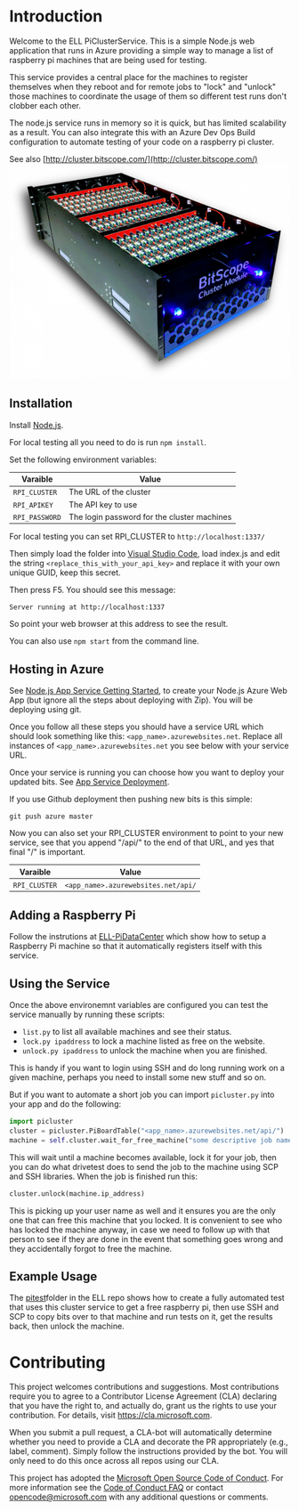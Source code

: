 # Introduction 

Welcome to the ELL PiClusterService.  This is a simple Node.js web application that runs in Azure providing
a simple way to manage a list of raspberry pi machines that are being used for testing.

This service provides a central place for the machines to register themselves when they reboot and for
remote jobs to "lock" and "unlock" those machines to coordinate the usage of them so different test
runs don't clobber each other.

The node.js service runs in memory so it is quick, but has limited scalability as a result.
You can also integrate this with an Azure Dev Ops Build configuration to automate testing of your
code on a raspberry pi cluster.

See also [http://cluster.bitscope.com/](http://cluster.bitscope.com/)
![cluster](cluster-module.png)

## Installation

Install [Node.js](https://nodejs.org/en/).

For local testing all you need to do is run `npm install`.

Set the following environment variables:

| Varaible       | Value                                       |
|----------------|---------------------------------------------|
| `RPI_CLUSTER`  | The URL of the cluster                      |
| `RPI_APIKEY`   | The API key to use                          |
| `RPI_PASSWORD` | The login password for the cluster machines |

For local testing you can set RPI_CLUSTER to `http://localhost:1337/`

Then simply load the folder into [Visual Studio Code](https://code.visualstudio.com/), load index.js and edit the string  `<replace_this_with_your_api_key>` and replace it with your own
unique GUID, keep this secret.

Then press F5.  You should see this message:
```
Server running at http://localhost:1337
```

So point your web browser at this address to see the result.

You can also use `npm start` from the command line.

## Hosting in Azure

See [Node.js App Service Getting Started](https://docs.microsoft.com/en-us/azure/app-service/app-service-web-get-started-nodejs), to create your Node.js Azure Web App (but ignore all the steps about deploying with Zip).  You will be deploying using git.

Once you follow all these steps you should have a service URL which should look
something like this: `<app_name>.azurewebsites.net`.  Replace all instances of
`<app_name>.azurewebsites.net` you see below with your service URL.

Once your service is running you can choose how you want to deploy your updated bits.
See [App Service Deployment](https://docs.microsoft.com/en-us/azure/app-service/).

If you use Github deployment then pushing new bits is this simple:

```
git push azure master
```

Now you can also set your RPI_CLUSTER environment to point to your new
service, see that you append "/api/" to the end of that URL, and yes that final "/" is important.

| Varaible       | Value                                       |
|----------------|---------------------------------------------|
| `RPI_CLUSTER`  | `<app_name>.azurewebsites.net/api/`         |


## Adding a Raspberry Pi

Follow the instrutions at [ELL-PiDataCenter](https://github.com/Microsoft/ELL-PiDataCenter/tree/master/PiDataCenter)
which show how to setup a Raspberry Pi machine so that it automatically registers itself with this service.

## Using the Service

Once the above environemnt variables are configured you can test the service manually by running these scripts:
* `list.py` to list all available machines and see their status.
* `lock.py ipaddress` to lock a machine listed as free on the website.
* `unlock.py ipaddress` to unlock the machine when you are finished.

This is handy if you want to login using SSH and do long running work on a given machine, perhaps you need to install some new stuff and so on.

But if you want to automate a short job you can import `picluster.py` into your app and do the following:

```python
import picluster
cluster = picluster.PiBoardTable("<app_name>.azurewebsites.net/api/")
machine = self.cluster.wait_for_free_machine("some descriptive job name")
```
This will wait until a machine becomes available, lock it for your job, then you can do what drivetest does to send the job to the machine using SCP and SSH libraries.  When the job is finished run this:

```python
cluster.unlock(machine.ip_address)
```

This is picking up your user name as well and it ensures you are the only one that can free this machine that you locked.
It is convenient to see who has locked the machine anyway, in case we need to follow up with that person to see if they are done
in the event that something goes wrong and they accidentally forgot to free the machine.

## Example Usage

The [pitest](https://github.com/Microsoft/ELL/tree/master/tools/utilities/pitest)folder in the ELL repo shows how to create a fully automated test that uses this cluster service to get a free raspberry pi, then use SSH and SCP to copy bits over to that machine and run tests on it, get the results back, then unlock the machine.


# Contributing

This project welcomes contributions and suggestions.  Most contributions require you to agree to a
Contributor License Agreement (CLA) declaring that you have the right to, and actually do, grant us
the rights to use your contribution. For details, visit https://cla.microsoft.com.

When you submit a pull request, a CLA-bot will automatically determine whether you need to provide
a CLA and decorate the PR appropriately (e.g., label, comment). Simply follow the instructions
provided by the bot. You will only need to do this once across all repos using our CLA.

This project has adopted the [Microsoft Open Source Code of Conduct](https://opensource.microsoft.com/codeofconduct/).
For more information see the [Code of Conduct FAQ](https://opensource.microsoft.com/codeofconduct/faq/) or
contact [opencode@microsoft.com](mailto:opencode@microsoft.com) with any additional questions or comments.
